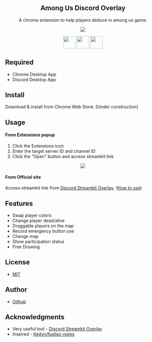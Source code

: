 <h2 align="center">Among Us Discord Overlay</h2>
<p align="center">A chrome extension to help players deduce in among us game.</p>

<p align="center">
 <img src="https://user-images.githubusercontent.com/67271461/104057200-17bdef80-5235-11eb-81da-1003bea7b7a3.gif"/>
</p>

<p align="center">
  <a href="https://jqueryui.com/"><img src="https://user-images.githubusercontent.com/67271461/104057526-a6cb0780-5235-11eb-8627-d18c87969cc5.png" height="40px;" /></a>
  <a href="http://bgrins.github.io/spectrum/"><img src="https://user-images.githubusercontent.com/67271461/104057533-a92d6180-5235-11eb-9c3a-d2666d551af7.png" height="40px;" /></a>
  <a href="http://fabricjs.com/"><img src="https://user-images.githubusercontent.com/67271461/104888448-1b2d4580-59b0-11eb-811f-2a12310df39d.png" height="40px;" /></a>
</p>

## Required
- Chrome Desktop App
- Discord Desktop App

## Install
Download & install from Chrome Web Store.
[Under construction]

## Usage

#### From Extensions popup
1. Click the Extensions icon
2. Enter the target server ID and channel ID
3. Click the "Open" button and access streamkit link
<p align="center">
 <img src="https://user-images.githubusercontent.com/67271461/105638903-b9da0a80-5eb8-11eb-8eb2-ff2ff749ad10.png"/>
</p>

#### From Official site
Access streamkit link from [Discord Streamkit Overlay](https://streamkit.discord.com/overlay).
([How to use](https://support.discord.com/hc/en-us/articles/223415707))

## Features
- Swap player colors
- Change player dead/alive
- Draggable players on the map
- Record emergency button use
- Change map
- Show participation status
- Free Drawing

## License
- [MIT](https://github.com/Naoya79/Among-Us-Discord-Overlay/blob/main/LICENSE)

## Author
- [Github](https://github.com/Naoya79)

## Acknowledgments
- Very useful tool - [Discord Streamkit Overlay](https://streamkit.discord.com/overlay)
- Inspired - [Kedyn/fusliez-notes](https://github.com/Kedyn/fusliez-notes)
